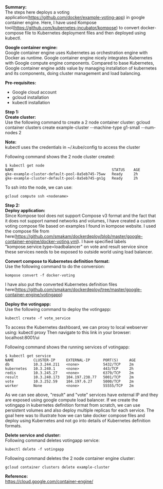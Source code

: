 **Summary:**  
The steps here deploys a voting application(https://github.com/docker/example-voting-app) in google container engine. Here, I have used Kompose tool(https://github.com/kubernetes-incubator/kompose) to convert docker-compose file to Kubernetes deployment files and then deployed using kubectl. 

**Google container engine:**  
Google container engine uses Kubernetes as orchestration engine with Docker as runtime. Google container engine nicely integrates Kubernetes with Google compute engine components. Compared to base Kubernetes, Google container engine adds value by managing installation of kubernetes and its components, doing cluster management and load balancing.

**Pre-requisites:**  

 - Google cloud account
 - gcloud installation
 - kubectl installation

**Step 1:**  
**Create cluster:**  
Use the following command to create a 2 node container cluster:
gcloud container clusters create example-cluster --machine-type g1-small --num-nodes 2

**Note:**  
kubectl uses the credentials  in ~/.kube/config to access the cluster

Following command shows the 2 node cluster created:

    $ kubectl get node
    NAME                                             STATUS    AGE
    gke-example-cluster-default-pool-8a5eb745-75ww   Ready     2h
    gke-example-cluster-default-pool-8a5eb745-gn1g   Ready     2h

To ssh into the node, we can use:

    gcloud compute ssh <nodename>


**Step 2:**  
**Deploy application:**  
Since Kompose tool does not support Compose v3 format and the fact that it does not support named networks and volumes, I have created a custom voting compose file based on examples I found in kompose website. I used the compose file from here(https://github.com/smakam/dockerdeploy/blob/master/google-container-engine/docker-voting.yml). I have specified labels "kompose.service.type=loadbalancer" on vote and result service since these services needs to be exposed to outside world using load balancer.

**Convert compose to Kubernetes definition format:**  
Use the following command to do the conversion:

    kompose convert -f docker-voting

I have also put the converted Kubernetes definition files here(https://github.com/smakam/dockerdeploy/tree/master/google-container-engine/votingapp)

**Deploy the votingapp:**  
Use the following command to deploy the votingapp:

    kubectl create -f vote_service

To access the Kubernetes dashboard, we can proxy to local webserver using:
kubectl proxy
Then navigate to this link in your browser: localhost:8001/ui

Following command shows the running services of votingapp:

    $ kubectl get service
    NAME         CLUSTER-IP     EXTERNAL-IP      PORT(S)     AGE
    db           10.3.244.211   <none>           5432/TCP    2m
    kubernetes   10.3.240.1     <none>           443/TCP     2h
    redis        10.3.245.27    <none>           6379/TCP    2m
    result       10.3.240.173   104.197.238.77   5001/TCP    2m
    vote         10.3.252.59    104.197.6.27     5000/TCP    2m
    worker       None           <none>           55555/TCP   2m

As we can see above, "result" and "vote" services have external IP and they are exposed using google compute load balancer. 
If we create the votingapp in kubernetes definition format from scratch, we can use persistent volumes and also deploy multiple replicas for each service. The goal here was to illustrate how we can take docker compose files and deploy using Kubernetes and not go into details of Kubernetes definition formats.

**Delete service and cluster:**  
Following command deletes votingapp service:

    kubectl delete -f votingapp

Following command deletes the 2 node container engine cluster:

    gcloud container clusters delete example-cluster

**Reference:**  
https://cloud.google.com/container-engine/
